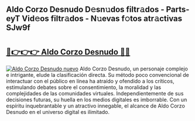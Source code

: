 ## Aldo Corzo Desnudo D𝚎sn𝚞dos filtr𝚊dos - Parts-eyT Vid𝚎os filtr𝚊dos - N𝚞evas f𝚘tos atr𝚊ctivas SJw9f

# <h2><a href="http://mb2x29x.tromn.icu/?c=Aldo+Corzo+Desnudo">🔗👉👉👉 Aldo Corzo Desnudo 🔗🔗</a></h2>

[![Aldo Corzo Desnudo nuevo](https://i.imgur.com/pEAQMta.gif)](http://mb2x29x.tromn.icu/?c=Aldo+Corzo+Desnudo)
Aldo Corzo Desnudo, un personaje complejo e intrigante, elude la clasificación directa. Su método poco convencional de interactuar con el público en línea ha atraído y ofendido a los críticos, estimulando debates sobre el consentimiento, la moralidad y las complejidades de las comunidades virtuales. Independientemente de sus decisiones futuras, su huella en los medios digitales es imborrable. Con un espíritu inquebrantable y un atractivo innegable, el alcance de Aldo Corzo Desnudo en el universo digital es ilimitado.
